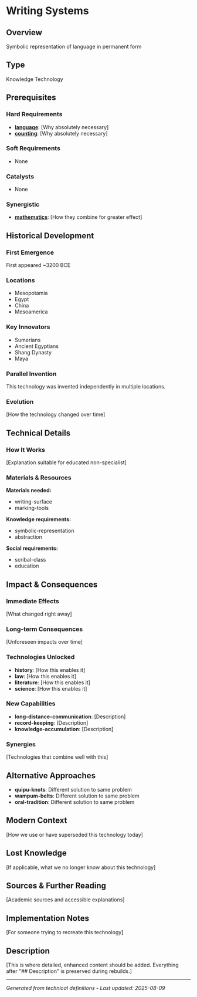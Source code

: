 # Writing Systems

## Overview
Symbolic representation of language in permanent form

## Type
Knowledge Technology

## Prerequisites

### Hard Requirements
- **[language](../language/README.md)**: [Why absolutely necessary]
- **[counting](../counting/README.md)**: [Why absolutely necessary]

### Soft Requirements
- None

### Catalysts
- None

### Synergistic
- **[mathematics](../mathematics/README.md)**: [How they combine for greater effect]

## Historical Development

### First Emergence
First appeared ~3200 BCE

### Locations
- Mesopotamia
- Egypt
- China
- Mesoamerica

### Key Innovators
- Sumerians
- Ancient Egyptians
- Shang Dynasty
- Maya

### Parallel Invention
This technology was invented independently in multiple locations.

### Evolution
[How the technology changed over time]

## Technical Details

### How It Works
[Explanation suitable for educated non-specialist]

### Materials & Resources
**Materials needed:**
- writing-surface
- marking-tools


**Knowledge requirements:**
- symbolic-representation
- abstraction


**Social requirements:**
- scribal-class
- education

## Impact & Consequences

### Immediate Effects
[What changed right away]

### Long-term Consequences
[Unforeseen impacts over time]

### Technologies Unlocked
- **history**: [How this enables it]
- **law**: [How this enables it]
- **literature**: [How this enables it]
- **science**: [How this enables it]

### New Capabilities
- **long-distance-communication**: [Description]
- **record-keeping**: [Description]
- **knowledge-accumulation**: [Description]

### Synergies
[Technologies that combine well with this]

## Alternative Approaches
- **quipu-knots**: Different solution to same problem
- **wampum-belts**: Different solution to same problem
- **oral-tradition**: Different solution to same problem

## Modern Context
[How we use or have superseded this technology today]

## Lost Knowledge
[If applicable, what we no longer know about this technology]

## Sources & Further Reading
[Academic sources and accessible explanations]

## Implementation Notes
[For someone trying to recreate this technology]

## Description



[This is where detailed, enhanced content should be added. Everything after "## Description" is preserved during rebuilds.]

---
*Generated from technical definitions - Last updated: 2025-08-09*
